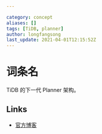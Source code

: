 ```yaml
---

category: concept
aliases: []
tags: [TiDB, planner]
author: longfangsong
last_update: 2021-04-01T12:15:52Z
---
```


# 词条名

TiDB 的下一代 Planner 架构。

## Links

- [官方博客](https://pingcap.com/blog-cn/tidb-cascades-planner/)
